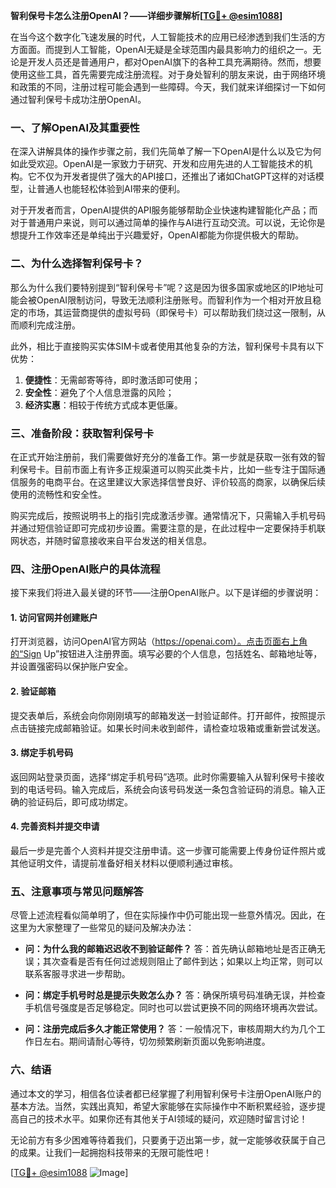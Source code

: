 **智利保号卡怎么注册OpenAI？——详细步骤解析[[TG💪+ @esim1088](https://t.me/s/esim1088)]**

在当今这个数字化飞速发展的时代，人工智能技术的应用已经渗透到我们生活的方方面面。而提到人工智能，OpenAI无疑是全球范围内最具影响力的组织之一。无论是开发人员还是普通用户，都对OpenAI旗下的各种工具充满期待。然而，想要使用这些工具，首先需要完成注册流程。对于身处智利的朋友来说，由于网络环境和政策的不同，注册过程可能会遇到一些障碍。今天，我们就来详细探讨一下如何通过智利保号卡成功注册OpenAI。

### **一、了解OpenAI及其重要性**

在深入讲解具体的操作步骤之前，我们先简单了解一下OpenAI是什么以及它为何如此受欢迎。OpenAI是一家致力于研究、开发和应用先进的人工智能技术的机构。它不仅为开发者提供了强大的API接口，还推出了诸如ChatGPT这样的对话模型，让普通人也能轻松体验到AI带来的便利。

对于开发者而言，OpenAI提供的API服务能够帮助企业快速构建智能化产品；而对于普通用户来说，则可以通过简单的操作与AI进行互动交流。可以说，无论你是想提升工作效率还是单纯出于兴趣爱好，OpenAI都能为你提供极大的帮助。

### **二、为什么选择智利保号卡？**

那么为什么我们要特别提到“智利保号卡”呢？这是因为很多国家或地区的IP地址可能会被OpenAI限制访问，导致无法顺利注册账号。而智利作为一个相对开放且稳定的市场，其运营商提供的虚拟号码（即保号卡）可以帮助我们绕过这一限制，从而顺利完成注册。

此外，相比于直接购买实体SIM卡或者使用其他复杂的方法，智利保号卡具有以下优势：

1. **便捷性**：无需邮寄等待，即时激活即可使用；
2. **安全性**：避免了个人信息泄露的风险；
3. **经济实惠**：相较于传统方式成本更低廉。

### **三、准备阶段：获取智利保号卡**

在正式开始注册前，我们需要做好充分的准备工作。第一步就是获取一张有效的智利保号卡。目前市面上有许多正规渠道可以购买此类卡片，比如一些专注于国际通信服务的电商平台。在这里建议大家选择信誉良好、评价较高的商家，以确保后续使用的流畅性和安全性。

购买完成后，按照说明书上的指引完成激活步骤。通常情况下，只需输入手机号码并通过短信验证即可完成初步设置。需要注意的是，在此过程中一定要保持手机联网状态，并随时留意接收来自平台发送的相关信息。

### **四、注册OpenAI账户的具体流程**

接下来我们将进入最关键的环节——注册OpenAI账户。以下是详细的步骤说明：

#### **1. 访问官网并创建账户**
打开浏览器，访问OpenAI官方网站（https://openai.com）。点击页面右上角的“Sign Up”按钮进入注册界面。填写必要的个人信息，包括姓名、邮箱地址等，并设置强密码以保护账户安全。

#### **2. 验证邮箱**
提交表单后，系统会向你刚刚填写的邮箱发送一封验证邮件。打开邮件，按照提示点击链接完成邮箱验证。如果长时间未收到邮件，请检查垃圾箱或重新尝试发送。

#### **3. 绑定手机号码**
返回网站登录页面，选择“绑定手机号码”选项。此时你需要输入从智利保号卡接收到的电话号码。输入完成后，系统会向该号码发送一条包含验证码的消息。输入正确的验证码后，即可成功绑定。

#### **4. 完善资料并提交申请**
最后一步是完善个人资料并提交注册申请。这一步骤可能需要上传身份证件照片或其他证明文件，请提前准备好相关材料以便顺利通过审核。

### **五、注意事项与常见问题解答**

尽管上述流程看似简单明了，但在实际操作中仍可能出现一些意外情况。因此，在这里为大家整理了一些常见的疑问及解决办法：

- **问：为什么我的邮箱迟迟收不到验证邮件？**
  答：首先确认邮箱地址是否正确无误；其次查看是否有任何过滤规则阻止了邮件到达；如果以上均正常，则可以联系客服寻求进一步帮助。

- **问：绑定手机号时总是提示失败怎么办？**
  答：确保所填号码准确无误，并检查手机信号强度是否足够稳定。同时也可以尝试更换不同的网络环境再次尝试。

- **问：注册完成后多久才能正常使用？**
  答：一般情况下，审核周期大约为几个工作日左右。期间请耐心等待，切勿频繁刷新页面以免影响进度。

### **六、结语**

通过本文的学习，相信各位读者都已经掌握了利用智利保号卡注册OpenAI账户的基本方法。当然，实践出真知，希望大家能够在实际操作中不断积累经验，逐步提高自己的技术水平。如果你还有其他关于AI领域的疑问，欢迎随时留言讨论！

无论前方有多少困难等待着我们，只要勇于迈出第一步，就一定能够收获属于自己的成果。让我们一起拥抱科技带来的无限可能性吧！

[[TG💪+ @esim1088](https://t.me/s/esim1088) ![Image](https://i.postimg.cc/4NQfJmqS/Snipaste-2025-05-13-00-14-12.png)]